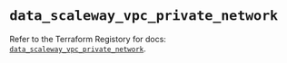 # `data_scaleway_vpc_private_network`

Refer to the Terraform Registory for docs: [`data_scaleway_vpc_private_network`](https://registry.terraform.io/providers/scaleway/scaleway/2.31.0/docs/data-sources/vpc_private_network).
